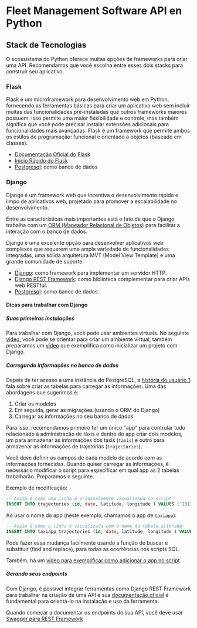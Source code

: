 # Fleet Management Software API en Python

## Stack de Tecnologias

O ecossistema do Python oferece muitas opções de frameworks para criar uma API.
Recomendamos que você escolha entre esses dois stacks para construir seu aplicativo.

### Flask

Flask é um microframework para desenvolvimento web em Python, fornecendo
as ferramentas básicas para criar um aplicativo web sem incluir muitas
das funcionalidades pré-instaladas que outros frameworks maiores possuem.
Isso permite uma maior flexibilidade e controle, mas também significa que
você pode precisar instalar extensões adicionais para funcionalidades
mais avançadas. Flask é um framework que permite ambos os estilos de
programação: funcional e orientado a objetos (baseado em classes).

* [Documentação Oficial do Flask](https://flask.palletsprojects.com/en/3.0.x/)
* [Início Rápido do Flask](https://flask.palletsprojects.com/en/3.0.x/quickstart/)
* [Postgresql](https://www.postgresql.org/): como banco de dados

### Django

Django é um framework web que incentiva o desenvolvimento rápido e limpo de
aplicativos web, projetado para promover a escalabilidade no
desenvolvimento.

Entre as características mais importantes está o
fato de que o Django trabalha com um
[ORM (Mapeador Relacional de Objetos)](https://es.wikipedia.org/wiki/Mapeo_relacional_de_objetos)
para facilitar a interação com o banco de dados.

Django é uma excelente opção para desenvolver aplicativos web complexos
que requerem uma ampla variedade de funcionalidades integradas,
uma sólida arquitetura MVT (Model View Template) e
uma grande comunidade de suporte.

* [Django](https://www.djangoproject.com):
  como framework para implementar um servidor HTTP.
* [Django REST Framework](https://www.django-rest-framework.org): como biblioteca
complementar para criar APIs web RESTful.
* [Postgresql](https://www.postgresql.org/): como banco de dados.

#### Dicas para trabalhar com Django

##### Suas primeiras instalações

Para trabalhar com Django, você pode usar ambientes virtuais.
No seguinte [vídeo](https://youtu.be/T2CZ7bltuMs),
você pode se orientar para criar
um ambiente virtual, também preparamos um [vídeo](https://youtu.be/YoKjtqxAXXw)
que exemplifica como inicializar um projeto com Django.

##### Carregando informações no banco de dados

Depois de ter acesso a uma instância
do PostgreSQL, a [história do usuário 1](../README.md#história-do-usuário-1-carregar-informações-no-banco-de-dados)
fala sobre criar as tabelas para carregar as informações.
Uma das abordagens que sugerimos é:

1. Criar os modelos
2. Em seguida, gerar as migrações (usando o ORM do Django)
3. Carregar as informações no seu banco de dados

Para isso, recomendamos primeiro ter um único "app" para controlar tudo
relacionado à administração de táxis e dentro do app criar dois modelos,
um para armazenar as informações dos táxis (`taxis`) e outro para armazenar as
informações de trajetórias (`trajectories`).

Você deve definir os campos de cada modelo de acordo com as informações fornecidas.
Quando quiser carregar as informações, é necessário modificar o script
para especificar em qual app as 2 tabelas trabalharão. Preparamos o seguinte.

Exemplo de modificação:

```SQL
-- Assim é como uma linha é originalmente visualizada no script
INSERT INTO trajectories (id, date, latitude, longitude ) VALUES ('10133','2008-02-02 13:47:59',116.37659,39.85567);
```

Ao usar o nome do app (neste exemplo, chamamos o app de `taxiapp`):

```SQL
-- Assim é como a linha é visualizada com o nome da tabela alterado
INSERT INTO taxiapp_trajectories (id, date, latitude, longitude ) VALUES ('10133','2008-02-02 13:47:59',116.37659,39.85567);
```

Pode fazer essa mudança facilmente usando a função de buscar e substituir
(find and replace), para todas as ocorrências nos scripts SQL.

Também, há um [vídeo para exemplificar como adicionar o app no script](https://youtu.be/iwc9R7fF7P4).

##### Gerando seus endpoints

Com Django, é possível integrar ferramentas como
Django REST Framework para trabalhar na criação de uma API e sua
[documentação oficial](https://www.django-rest-framework.org)
é fundamental para orientá-lo na instalação e uso da ferramenta.

Quando começar a documentar os endpoints
de sua API, você deve usar [Swagger para REST Framework](https://drf-yasg.readthedocs.io/en/stable/readme.html)
